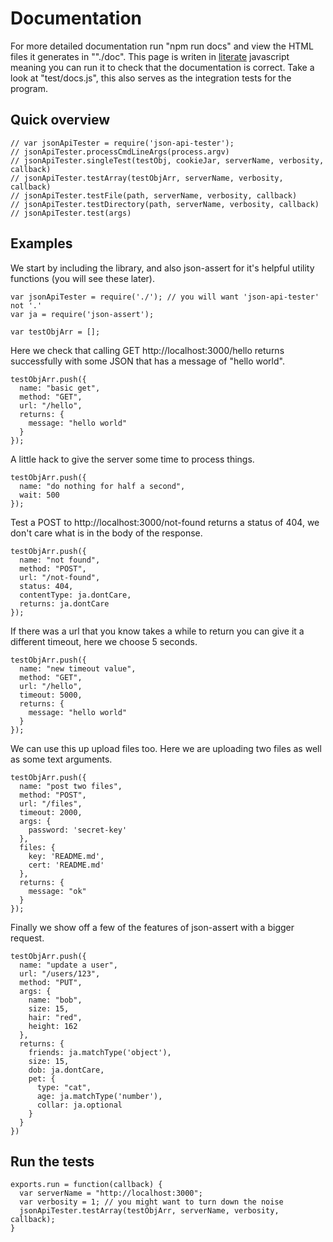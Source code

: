 
# Documentation

For more detailed documentation run "npm run docs" and view the HTML files it
generates in ""./doc". This page is writen in
[literate](https://www.npmjs.com/package/literate) javascript meaning you can
run it to check that the documentation is correct. Take a look at
"test/docs.js", this also serves as the integration tests for the program.


## Quick overview


    // var jsonApiTester = require('json-api-tester');
    // jsonApiTester.processCmdLineArgs(process.argv)
    // jsonApiTester.singleTest(testObj, cookieJar, serverName, verbosity, callback)
    // jsonApiTester.testArray(testObjArr, serverName, verbosity, callback)
    // jsonApiTester.testFile(path, serverName, verbosity, callback)
    // jsonApiTester.testDirectory(path, serverName, verbosity, callback)
    // jsonApiTester.test(args)


## Examples

We start by including the library, and also json-assert for it's helpful utility
functions (you will see these later).

    var jsonApiTester = require('./'); // you will want 'json-api-tester' not '.'
    var ja = require('json-assert');

    var testObjArr = [];


Here we check that calling GET http://localhost:3000/hello returns successfully
with some JSON that has a message of "hello world".

    testObjArr.push({
      name: "basic get",
      method: "GET",
      url: "/hello",
      returns: {
        message: "hello world"
      }
    });

A little hack to give the server some time to process things.

    testObjArr.push({
      name: "do nothing for half a second",
      wait: 500
    });

Test a POST to http://localhost:3000/not-found returns a status of 404, we don't
care what is in the body of the response.

    testObjArr.push({
      name: "not found",
      method: "POST",
      url: "/not-found",
      status: 404,
      contentType: ja.dontCare,
      returns: ja.dontCare
    });

If there was a url that you know takes a while to return you can give it a
different timeout, here we choose 5 seconds.

    testObjArr.push({
      name: "new timeout value",
      method: "GET",
      url: "/hello",
      timeout: 5000,
      returns: {
        message: "hello world"
      }
    });

We can use this up upload files too. Here we are uploading two files as well as
some text arguments.

    testObjArr.push({
      name: "post two files",
      method: "POST",
      url: "/files",
      timeout: 2000,
      args: {
        password: 'secret-key'
      },
      files: {
        key: 'README.md',
        cert: 'README.md'
      },
      returns: {
        message: "ok"
      }
    });

Finally we show off a few of the features of json-assert with a bigger request.

    testObjArr.push({
      name: "update a user",
      url: "/users/123",
      method: "PUT",
      args: {
        name: "bob",
        size: 15,
        hair: "red",
        height: 162
      },
      returns: {
        friends: ja.matchType('object'),
        size: 15,
        dob: ja.dontCare,
        pet: {
          type: "cat",
          age: ja.matchType('number'),
          collar: ja.optional
        }
      }
    })

## Run the tests

    exports.run = function(callback) {
      var serverName = "http://localhost:3000";
      var verbosity = 1; // you might want to turn down the noise
      jsonApiTester.testArray(testObjArr, serverName, verbosity, callback);
    }

